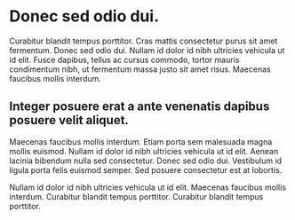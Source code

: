 # Donec sed odio dui.

Curabitur blandit tempus porttitor. Cras mattis consectetur purus sit amet fermentum. Donec sed odio dui. Nullam id dolor id nibh ultricies vehicula ut id elit. Fusce dapibus, tellus ac cursus commodo, tortor mauris condimentum nibh, ut fermentum massa justo sit amet risus. Maecenas faucibus mollis interdum.

## Integer posuere erat a ante venenatis dapibus posuere velit aliquet.

Maecenas faucibus mollis interdum. Etiam porta sem malesuada magna mollis euismod. Nullam id dolor id nibh ultricies vehicula ut id elit. Aenean lacinia bibendum nulla sed consectetur. Donec sed odio dui. Vestibulum id ligula porta felis euismod semper. Sed posuere consectetur est at lobortis.

Nullam id dolor id nibh ultricies vehicula ut id elit. Maecenas faucibus mollis interdum. Curabitur blandit tempus porttitor. Curabitur blandit tempus porttitor.
